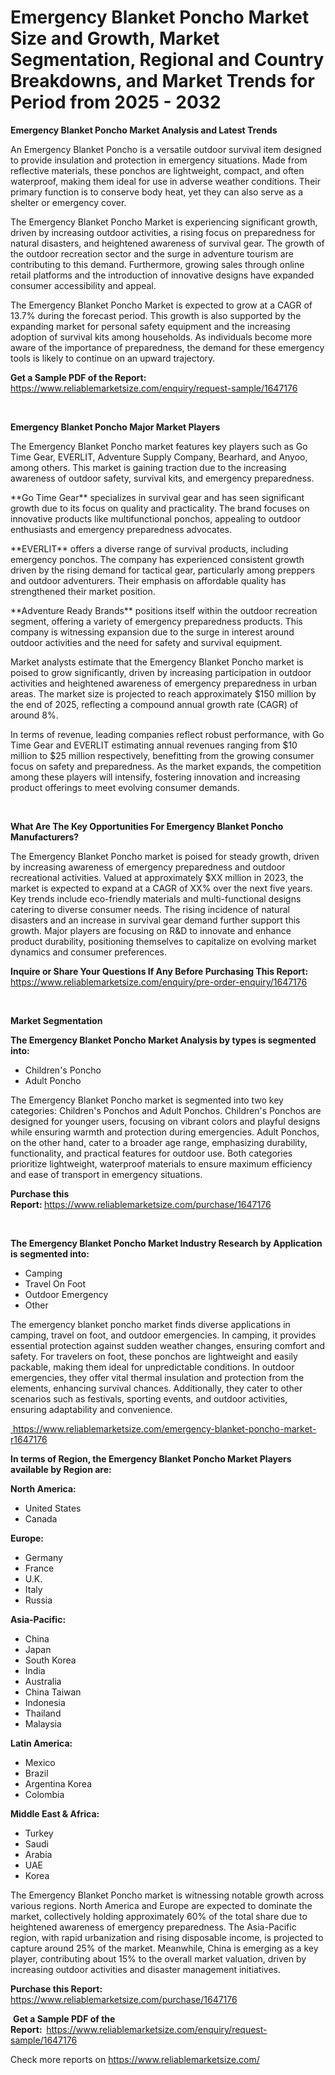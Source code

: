 <p><h1>Emergency Blanket Poncho Market Size and Growth, Market Segmentation, Regional and Country Breakdowns, and Market Trends for Period from 2025 -  2032</h1></p><p><strong>Emergency Blanket Poncho Market Analysis and Latest Trends</strong></p>
<p><p>An Emergency Blanket Poncho is a versatile outdoor survival item designed to provide insulation and protection in emergency situations. Made from reflective materials, these ponchos are lightweight, compact, and often waterproof, making them ideal for use in adverse weather conditions. Their primary function is to conserve body heat, yet they can also serve as a shelter or emergency cover.</p><p>The Emergency Blanket Poncho Market is experiencing significant growth, driven by increasing outdoor activities, a rising focus on preparedness for natural disasters, and heightened awareness of survival gear. The growth of the outdoor recreation sector and the surge in adventure tourism are contributing to this demand. Furthermore, growing sales through online retail platforms and the introduction of innovative designs have expanded consumer accessibility and appeal.</p><p>The Emergency Blanket Poncho Market is expected to grow at a CAGR of 13.7% during the forecast period. This growth is also supported by the expanding market for personal safety equipment and the increasing adoption of survival kits among households. As individuals become more aware of the importance of preparedness, the demand for these emergency tools is likely to continue on an upward trajectory.</p></p>
<p><strong>Get a Sample PDF of the Report:&nbsp;</strong> <a href="https://www.reliablemarketsize.com/enquiry/request-sample/1647176?utm_campaign=2292&utm_medium=2&utm_source=Github&utm_content=ia&utm_term=28022025&utm_id=emergency-blanket-poncho">https://www.reliablemarketsize.com/enquiry/request-sample/1647176</a></p>
<p>&nbsp;</p>
<p><strong>Emergency Blanket Poncho Major Market Players</strong></p>
<p><p>The Emergency Blanket Poncho market features key players such as Go Time Gear, EVERLIT, Adventure Supply Company, Bearhard, and Anyoo, among others. This market is gaining traction due to the increasing awareness of outdoor safety, survival kits, and emergency preparedness.</p><p>**Go Time Gear** specializes in survival gear and has seen significant growth due to its focus on quality and practicality. The brand focuses on innovative products like multifunctional ponchos, appealing to outdoor enthusiasts and emergency preparedness advocates.</p><p>**EVERLIT** offers a diverse range of survival products, including emergency ponchos. The company has experienced consistent growth driven by the rising demand for tactical gear, particularly among preppers and outdoor adventurers. Their emphasis on affordable quality has strengthened their market position.</p><p>**Adventure Ready Brands** positions itself within the outdoor recreation segment, offering a variety of emergency preparedness products. This company is witnessing expansion due to the surge in interest around outdoor activities and the need for safety and survival equipment.</p><p>Market analysts estimate that the Emergency Blanket Poncho market is poised to grow significantly, driven by increasing participation in outdoor activities and heightened awareness of emergency preparedness in urban areas. The market size is projected to reach approximately $150 million by the end of 2025, reflecting a compound annual growth rate (CAGR) of around 8%.</p><p>In terms of revenue, leading companies reflect robust performance, with Go Time Gear and EVERLIT estimating annual revenues ranging from $10 million to $25 million respectively, benefitting from the growing consumer focus on safety and preparedness. As the market expands, the competition among these players will intensify, fostering innovation and increasing product offerings to meet evolving consumer demands.</p></p>
<p>&nbsp;</p>
<p><strong>What Are The Key Opportunities For Emergency Blanket Poncho Manufacturers?</strong></p>
<p><p>The Emergency Blanket Poncho market is poised for steady growth, driven by increasing awareness of emergency preparedness and outdoor recreational activities. Valued at approximately $XX million in 2023, the market is expected to expand at a CAGR of XX% over the next five years. Key trends include eco-friendly materials and multi-functional designs catering to diverse consumer needs. The rising incidence of natural disasters and an increase in survival gear demand further support this growth. Major players are focusing on R&D to innovate and enhance product durability, positioning themselves to capitalize on evolving market dynamics and consumer preferences.</p></p>
<p><strong>Inquire or Share Your Questions If Any Before Purchasing This Report:</strong> <a href="https://www.reliablemarketsize.com/enquiry/pre-order-enquiry/1647176?utm_campaign=2292&utm_medium=2&utm_source=Github&utm_content=ia&utm_term=28022025&utm_id=emergency-blanket-poncho">https://www.reliablemarketsize.com/enquiry/pre-order-enquiry/1647176</a></p>
<p>&nbsp;</p>
<p><strong>Market Segmentation</strong></p>
<p><strong>The Emergency Blanket Poncho Market Analysis by types is segmented into:</strong></p>
<p><ul><li>Children's Poncho</li><li>Adult Poncho</li></ul></p>
<p><p>The Emergency Blanket Poncho market is segmented into two key categories: Children's Ponchos and Adult Ponchos. Children's Ponchos are designed for younger users, focusing on vibrant colors and playful designs while ensuring warmth and protection during emergencies. Adult Ponchos, on the other hand, cater to a broader age range, emphasizing durability, functionality, and practical features for outdoor use. Both categories prioritize lightweight, waterproof materials to ensure maximum efficiency and ease of transport in emergency situations.</p></p>
<p><strong>Purchase this Report:&nbsp;</strong><a href="https://www.reliablemarketsize.com/purchase/1647176?utm_campaign=2292&utm_medium=2&utm_source=Github&utm_content=ia&utm_term=28022025&utm_id=emergency-blanket-poncho">https://www.reliablemarketsize.com/purchase/1647176</a></p>
<p>&nbsp;</p>
<p><strong>The Emergency Blanket Poncho Market Industry Research by Application is segmented into:</strong></p>
<p><ul><li>Camping</li><li>Travel On Foot</li><li>Outdoor Emergency</li><li>Other</li></ul></p>
<p><p>The emergency blanket poncho market finds diverse applications in camping, travel on foot, and outdoor emergencies. In camping, it provides essential protection against sudden weather changes, ensuring comfort and safety. For travelers on foot, these ponchos are lightweight and easily packable, making them ideal for unpredictable conditions. In outdoor emergencies, they offer vital thermal insulation and protection from the elements, enhancing survival chances. Additionally, they cater to other scenarios such as festivals, sporting events, and outdoor activities, ensuring adaptability and convenience.</p></p>
<p><a href="https://www.reliablemarketsize.com/emergency-blanket-poncho-market-r1647176?utm_campaign=2292&utm_medium=2&utm_source=Github&utm_content=ia&utm_term=28022025&utm_id=emergency-blanket-poncho">&nbsp;https://www.reliablemarketsize.com/emergency-blanket-poncho-market-r1647176</a></p>
<p><strong>In terms of Region, the Emergency Blanket Poncho Market Players available by Region are:</strong></p>
<p>
    <p> <strong> North America: </strong>
        <ul>
            <li>United States</li>
            <li>Canada</li>
        </ul>
        </p> 
    <p> <strong> Europe: </strong>
        <ul>
            <li>Germany</li>
            <li>France</li>
            <li>U.K.</li>
            <li>Italy</li>
            <li>Russia</li>
        </ul>
        </p> 
    <p> <strong> Asia-Pacific: </strong>
        <ul>
            <li>China</li>
            <li>Japan</li>
            <li>South Korea</li>
            <li>India</li>
            <li>Australia</li>
            <li>China Taiwan</li>
            <li>Indonesia</li>
            <li>Thailand</li>
            <li>Malaysia</li>
        </ul>
        </p> 
    <p> <strong> Latin America: </strong>
        <ul>
            <li>Mexico</li>
            <li>Brazil</li>
            <li>Argentina Korea</li>
            <li>Colombia</li>
        </ul>
        </p> 
    <p> <strong> Middle East & Africa: </strong>
        <ul>
            <li>Turkey</li>
            <li>Saudi</li>
            <li>Arabia</li>
            <li>UAE</li>
            <li>Korea</li>
        </ul>
    </p>
    </p>
<p><p>The Emergency Blanket Poncho market is witnessing notable growth across various regions. North America and Europe are expected to dominate the market, collectively holding approximately 60% of the total share due to heightened awareness of emergency preparedness. The Asia-Pacific region, with rapid urbanization and rising disposable income, is projected to capture around 25% of the market. Meanwhile, China is emerging as a key player, contributing about 15% to the overall market valuation, driven by increasing outdoor activities and disaster management initiatives.</p></p>
<p><strong>Purchase this Report: </strong><a href="https://www.reliablemarketsize.com/purchase/1647176?utm_campaign=2292&utm_medium=2&utm_source=Github&utm_content=ia&utm_term=28022025&utm_id=emergency-blanket-poncho">https://www.reliablemarketsize.com/purchase/1647176</a></p>
<p>&nbsp;<strong>Get a Sample PDF of the Report:&nbsp;&nbsp;</strong><a href="https://www.reliablemarketsize.com/enquiry/request-sample/1647176?utm_campaign=2292&utm_medium=2&utm_source=Github&utm_content=ia&utm_term=28022025&utm_id=emergency-blanket-poncho">https://www.reliablemarketsize.com/enquiry/request-sample/1647176</a></p>
<p><strong></strong></p>
<p>Check more reports on <a href="https://www.reliablemarketsize.com/?utm_campaign=2292&utm_medium=2&utm_source=Github&utm_content=ia&utm_term=28022025&utm_id=emergency-blanket-poncho">https://www.reliablemarketsize.com/</a></p>